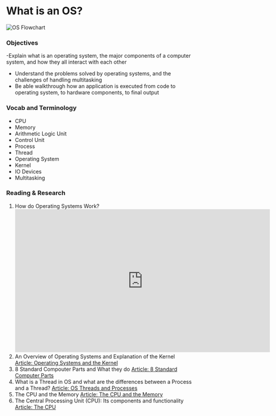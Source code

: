 # What is an OS?

![OS Flowchart]()

### Objectives

-Explain what is an operating system, the major components of a computer system, and how they all interact with each other
- Understand the problems solved by operating systems, and the challenges of handling multitasking
- Be able walkthrough how an application is executed from code to operating system, to hardware components, to final output

### Vocab and Terminology

- CPU
- Memory
- Arithmetic Logic Unit
- Control Unit
- Process
- Thread
- Operating System
- Kernel
- IO Devices
- Multitasking

### Reading & Research

1. How do Operating Systems Work?
   <iframe width="685" height="385" src="https://www.youtube.com/embed/GjNp0bBrjmU" title="How Do Operating Systems Work?" frameborder="0" allow="accelerometer; autoplay; clipboard-write; encrypted-media; gyroscope; picture-in-picture; web-share" allowfullscreen></iframe>
2. An Overview of Operating Systems and Explanation of the Kernel
   [Article: Operating Systems and the Kernel](https://levelup.gitconnected.com/operating-system-and-kernel-ef76f4d0bd8e)
3. 8 Standard Compouter Parts and What they do
   [Article: 8 Standard Computer Parts](https://www.houkconsulting.com/2017/03/standard-computer-components/)
4. What is a Thread in OS and what are the differences between a Process and a Thread?
   [Article: OS Threads and Processes](https://afteracademy.com/blog/what-is-a-thread-in-os-and-what-are-the-differences-between-a-process-and-a-thread)
5. The CPU and the Memory
   [Article: The CPU and the Memory](https://medium.com/@esmerycornielle/the-cpu-and-the-memory-2eb300d6c72d)
6. The Central Processing Unit (CPU): Its components and functionality
   [Article: The CPU](https://www.redhat.com/sysadmin/cpu-components-functionality)